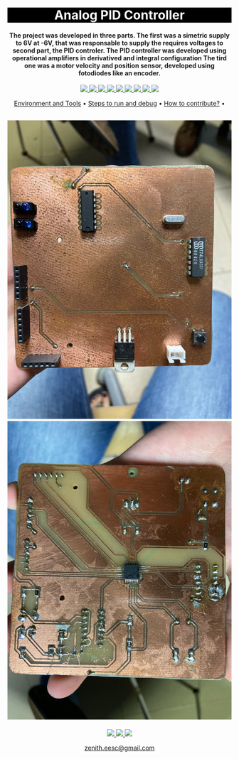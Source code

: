 
<h1 align="center" style="color:white; background-color:black">Analog PID Controller</h1>
<h4 align="center">
The project was developed in three parts. The first was a simetric supply to 6V at -6V, that was responsable to supply the requires voltages to second part, the PID controler. The PID controller was developed using operational amplifiers in derivatived and integral configuration The tird one was a motor velocity and position sensor, developed using fotodiodes like an encoder.</h4>

<p align="center">
	<a href="http://zenith.eesc.usp.br/">
    <img src="https://img.shields.io/badge/Zenith-Embarcados-black?style=for-the-badge"/>
    </a>
    <a href="https://eesc.usp.br/">
    <img src="https://img.shields.io/badge/Linked%20to-EESC--USP-black?style=for-the-badge"/>
    </a>
    <a href="https://github.com/zenitheesc/Analog-PID-Controller/blob/main/LICENSE">
    <img src="https://img.shields.io/github/license/zenitheesc/Analog-PID-Controller?style=for-the-badge"/>
    </a>
    <a href="https://github.com/zenitheesc/Analog-PID-Controller/issues">
    <img src="https://img.shields.io/github/issues/zenitheesc/Analog-PID-Controller?style=for-the-badge"/>
    </a>
    <a href="https://github.com/zenitheesc/Analog-PID-Controller/commits/main">
    <img src="https://img.shields.io/github/commit-activity/m/zenitheesc/Analog-PID-Controller?style=for-the-badge">
    </a>
    <a href="https://github.com/zenitheesc/Analog-PID-Controller/graphs/contributors">
    <img src="https://img.shields.io/github/contributors/zenitheesc/Analog-PID-Controller?style=for-the-badge"/>
    </a>
    <a href="https://github.com/zenitheesc/Analog-PID-Controller/commits/main">
    <img src="https://img.shields.io/github/last-commit/zenitheesc/Analog-PID-Controller?style=for-the-badge"/>
    </a>
    <a href="https://github.com/zenitheesc/Analog-PID-Controller/issues">
    <img src="https://img.shields.io/github/issues-raw/zenitheesc/Analog-PID-Controller?style=for-the-badge" />
    </a>
    <a href="https://github.com/zenitheesc/Analog-PID-Controller/pulls">
    <img src = "https://img.shields.io/github/issues-pr-raw/zenitheesc/Analog-PID-Controller?style=for-the-badge">
    </a>
</p>

<p align="center">
    <a href="#environment-and-tools">Environment and Tools</a> •
    <a href="#steps-to-run-and-debug">Steps to run and debug</a> •
    <a href="#how-to-contribute">How to contribute?</a> •
</p>


![enter image description here](https://raw.githubusercontent.com/zenitheesc/Zenith-Wiki/gh-pages/assets/images/pid4.jpg)
![enter image description here](https://raw.githubusercontent.com/zenitheesc/Zenith-Wiki/gh-pages/assets/images/pid3.jpg)
---

<p align="center">
    <a href="http://zenith.eesc.usp.br">
    <img src="https://img.shields.io/badge/Check%20out-Zenith's Oficial Website-black?style=for-the-badge" />
    </a> 
    <a href="https://www.facebook.com/zenitheesc">
    <img src="https://img.shields.io/badge/Like%20us%20on-facebook-blue?style=for-the-badge"/>
    </a> 
    <a href="https://www.instagram.com/zenith_eesc/">
    <img src="https://img.shields.io/badge/Follow%20us%20on-Instagram-red?style=for-the-badge"/>
    </a>

</p>
<p align = "center">
<a href="zenith.eesc@gmail.com">zenith.eesc@gmail.com</a>
</p>
